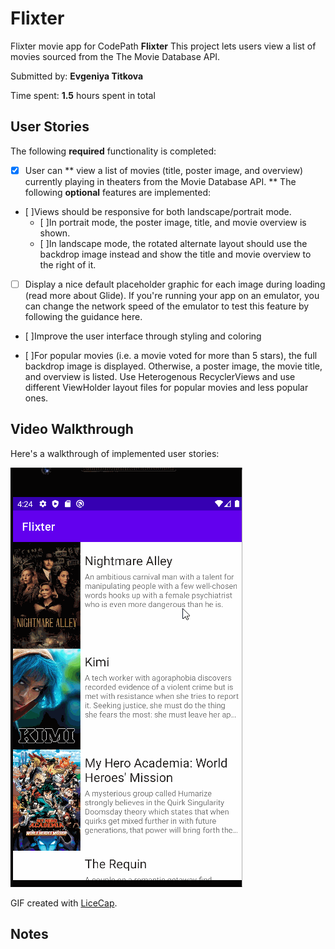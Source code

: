 # Flixter
Flixter movie app for CodePath
**Flixter** This project lets users view a list of movies sourced from the The Movie Database API.

Submitted by: **Evgeniya Titkova**

Time spent: **1.5** hours spent in total

## User Stories

The following **required** functionality is completed:

* [x] User can ** view a list of movies (title, poster image, and overview) currently playing in theaters from the Movie Database API. **
The following **optional** features are implemented:

* [ ]Views should be responsive for both landscape/portrait mode.
    * [ ]In portrait mode, the poster image, title, and movie overview is shown.
    * [ ]In landscape mode, the rotated alternate layout should use the backdrop image instead and show the title and movie overview to the right of it.
* [ ] Display a nice default placeholder graphic for each image during loading (read more about Glide). If you're running your app on an emulator, you can change the network speed of the emulator to test this feature by following the guidance here. 

* [ ]Improve the user interface through styling and coloring 

* [ ]For popular movies (i.e. a movie voted for more than 5 stars), the full backdrop image is displayed. Otherwise, a poster image, the movie title, and overview is listed. Use Heterogenous RecyclerViews and use different ViewHolder layout files for popular movies and less popular ones.

## Video Walkthrough

Here's a walkthrough of implemented user stories:

<img src='overview.gif' title='Video Walkthrough' width='' alt='Video Walkthrough' />

GIF created with [LiceCap](http://www.cockos.com/licecap/).

## Notes

